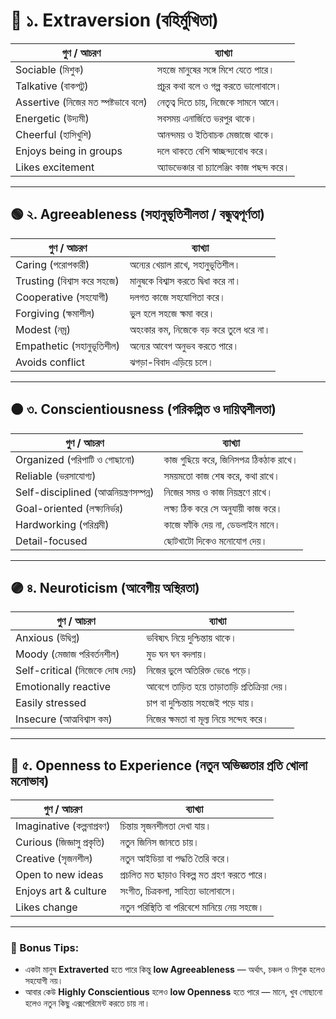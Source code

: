 # 🔵 ১. **Extraversion** (বহির্মুখিতা)

| গুণ / আচরণ                          | ব্যাখ্যা                                   |
| ----------------------------------- | ------------------------------------------ |
| Sociable (মিশুক)                    | সহজে মানুষের সঙ্গে মিশে যেতে পারে।         |
| Talkative (বাকপটু)                  | প্রচুর কথা বলে ও গল্প করতে ভালোবাসে।       |
| Assertive (নিজের মত স্পষ্টভাবে বলে) | নেতৃত্ব দিতে চায়, নিজেকে সামনে আনে।        |
| Energetic (উদ্যমী)                  | সবসময় এনার্জিতে ভরপুর থাকে।                |
| Cheerful (হাসিখুশি)                 | আনন্দময় ও ইতিবাচক মেজাজে থাকে।             |
| Enjoys being in groups              | দলে থাকতে বেশি স্বাচ্ছন্দ্যবোধ করে।        |
| Likes excitement                    | অ্যাডভেঞ্চার বা চ্যালেঞ্জিং কাজ পছন্দ করে। |

---

## 🟢 ২. **Agreeableness** (সহানুভূতিশীলতা / বন্ধুত্বপূর্ণতা)

| গুণ / আচরণ                  | ব্যাখ্যা                              |
| --------------------------- | ------------------------------------- |
| Caring (পরোপকারী)           | অন্যের খেয়াল রাখে, সহানুভূতিশীল।      |
| Trusting (বিশ্বাস করে সহজে) | মানুষকে বিশ্বাস করতে দ্বিধা করে না।   |
| Cooperative (সহযোগী)        | দলগত কাজে সহযোগিতা করে।               |
| Forgiving (ক্ষমাশীল)        | ভুল হলে সহজে ক্ষমা করে।               |
| Modest (নম্র)               | অহংকার কম, নিজেকে বড় করে তুলে ধরে না। |
| Empathetic (সহানুভূতিশীল)   | অন্যের আবেগ অনুভব করতে পারে।          |
| Avoids conflict             | ঝগড়া-বিবাদ এড়িয়ে চলে।                 |

---

## 🟠 ৩. **Conscientiousness** (পরিকল্পিত ও দায়িত্বশীলতা)

| গুণ / আচরণ                              | ব্যাখ্যা                               |
| --------------------------------------- | -------------------------------------- |
| Organized (পরিপাটি ও গোছানো)            | কাজ গুছিয়ে করে, জিনিসপত্র ঠিকঠাক রাখে। |
| Reliable (ভরসাযোগ্য)                    | সময়মতো কাজ শেষ করে, কথা রাখে।          |
| Self-disciplined (আত্মনিয়ন্ত্রণসম্পন্ন) | নিজের সময় ও কাজ নিয়ন্ত্রণে রাখে।       |
| Goal-oriented (লক্ষ্যনির্ভর)            | লক্ষ্য ঠিক করে সে অনুযায়ী কাজ করে।     |
| Hardworking (পরিশ্রমী)                  | কাজে ফাঁকি দেয় না, ডেডলাইন মানে।       |
| Detail-focused                          | ছোটখাটো দিকেও মনোযোগ দেয়।              |

---

## 🟣 ৪. **Neuroticism** (আবেগীয় অস্থিরতা)

| গুণ / আচরণ                     | ব্যাখ্যা                                  |
| ------------------------------ | ----------------------------------------- |
| Anxious (উদ্বিগ্ন)             | ভবিষ্যৎ নিয়ে দুশ্চিন্তায় থাকে।            |
| Moody (মেজাজ পরিবর্তনশীল)      | মুড ঘন ঘন বদলায়।                          |
| Self-critical (নিজেকে দোষ দেয়) | নিজের ভুলে অতিরিক্ত ভেঙে পড়ে।             |
| Emotionally reactive           | আবেগে তাড়িত হয়ে তাড়াতাড়ি প্রতিক্রিয়া দেয়। |
| Easily stressed                | চাপ বা দুশ্চিন্তায় সহজেই পড়ে যায়।         |
| Insecure (আত্মবিশ্বাস কম)      | নিজের ক্ষমতা বা মূল্য নিয়ে সন্দেহ করে।    |

---

## 🔴 ৫. **Openness to Experience** (নতুন অভিজ্ঞতার প্রতি খোলা মনোভাব)

| গুণ / আচরণ                 | ব্যাখ্যা                                    |
| -------------------------- | ------------------------------------------- |
| Imaginative (কল্পনাপ্রবণ)  | চিন্তায় সৃজনশীলতা দেখা যায়।                 |
| Curious (জিজ্ঞাসু প্রকৃতি) | নতুন জিনিস জানতে চায়।                       |
| Creative (সৃজনশীল)         | নতুন আইডিয়া বা পদ্ধতি তৈরি করে।             |
| Open to new ideas          | প্রচলিত মত ছাড়াও বিকল্প মত গ্রহণ করতে পারে। |
| Enjoys art & culture       | সংগীত, চিত্রকলা, সাহিত্য ভালোবাসে।          |
| Likes change               | নতুন পরিস্থিতি বা পরিবেশে মানিয়ে নেয় সহজে।  |

---

### 🎯 Bonus Tips:

* একটা মানুষ **Extraverted** হতে পারে কিন্তু **low Agreeableness** — অর্থাৎ, চঞ্চল ও মিশুক হলেও সহযোগী নয়।
* আবার কেউ **Highly Conscientious** হলেও **low Openness** হতে পারে — মানে, খুব গোছানো হলেও নতুন কিছু এক্সপেরিমেন্ট করতে চায় না।

 